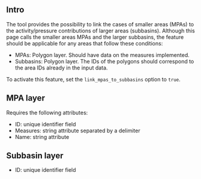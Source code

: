 ## Intro

The tool provides the possibility to link the cases of smaller areas (MPAs) to the activity/pressure contributions of larger areas (subbasins). Although this page calls the smaller areas MPAs and the larger subbasins, the feature should be applicable for any areas that follow these conditions:

- MPAs: Polygon layer. Should have data on the measures implemented.
- Subbasins: Polygon layer. The IDs of the polygons should correspond to the area IDs already in the input data.

To activate this feature, set the `link_mpas_to_subbasins` option to `true`.

## MPA layer

Requires the following attributes:

- ID: unique identifier field
- Measures: string attribute separated by a delimiter
- Name: string attribute

## Subbasin layer

- ID: unique identifier field
